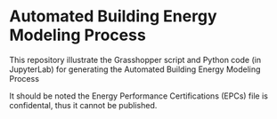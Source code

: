 # Automated Building Energy Modeling Process

This repository illustrate the Grasshopper script and Python code (in JupyterLab) for generating the Automated Building Energy Modeling Process

It should be noted the Energy Performance Certifications (EPCs) file is confidental, thus it cannot be published.
